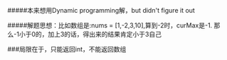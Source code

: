 #####本来想用Dynamic programming解，but didn't figure it out

#####解题思想：比如数组是:nums = [1,-2,3,10],算到-2时，curMax是-1. 那么-1小于0的，加上3的话，得出来的结果肯定小于3自己


###局限在于，只能返回int，不能返回数组
